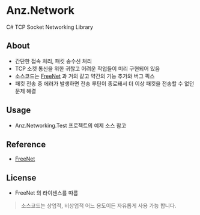 # Anz.Network
C# TCP Socket Networking Library  

## About
- 간단한 접속 처리, 패킷 송수신 처리  
- TCP 소켓 통신을 위한 귀찮고 어려운 작업들이 미리 구현되어 있음
- 소스코드는 [FreeNet](https://github.com/sunduk/FreeNet) 과 거의 같고 약간의 기능 추가와 버그 픽스  
- 패킷 전송 중 에러가 발생하면 전송 루틴이 종료돼서 더 이상 패킷을 전송할 수 없던 문제 해결
## Usage
- Anz.Networking.Test 프로젝트의 예제 소스 참고
## Reference
- [FreeNet](https://github.com/sunduk/FreeNet)  

## License
  - FreeNet 의 라이센스를 따름
> 소스코드는 상업적, 비상업적 어느 용도이든 자유롭게 사용 가능 합니다.